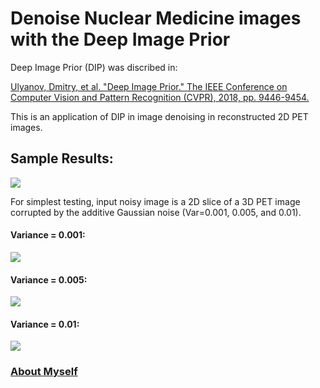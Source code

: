 # Denoise Nuclear Medicine images with the Deep Image Prior
Deep Image Prior (DIP) was discribed in:

<a href="http://openaccess.thecvf.com/content_cvpr_2018/papers/Ulyanov_Deep_Image_Prior_CVPR_2018_paper.pdf">Ulyanov, Dmitry, et al. "Deep Image Prior." The IEEE Conference on Computer Vision and Pattern Recognition (CVPR), 2018, pp. 9446-9454.</a>

This is an application of DIP in image denoising in reconstructed 2D PET images.

## Sample Results:
![](https://github.com/junyuchen245/SPECT-Img-Denoising-DIP/blob/master/sample_img/var001.gif)

For simplest testing, input noisy image is a 2D slice of a 3D PET image corrupted by the additive Gaussian noise (Var=0.001, 0.005, and 0.01).
#### Variance = 0.001:
![](https://github.com/junyuchen245/SPECT-Img-Denoising-DIP/blob/master/sample_img/var=001.png)
#### Variance = 0.005:
![](https://github.com/junyuchen245/SPECT-Img-Denoising-DIP/blob/master/sample_img/var=005.png)
#### Variance = 0.01:
![](https://github.com/junyuchen245/SPECT-Img-Denoising-DIP/blob/master/sample_img/var=01.png)

### <a href="https://junyuchen245.github.io"> About Myself</a>
